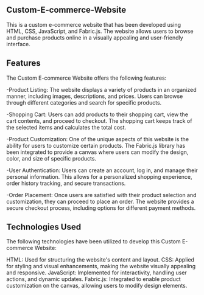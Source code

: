 ## Custom-E-commerce-Website

This is a custom e-commerce website that has been developed using HTML, CSS, JavaScript, and Fabric.js.
The website allows users to browse and purchase products online in a visually appealing and user-friendly interface.

## Features

The Custom E-commerce Website offers the following features:

-Product Listing: The website displays a variety of products in an organized manner, including images, descriptions, and prices. Users can browse through different categories and search for specific products.

-Shopping Cart: Users can add products to their shopping cart, view the cart contents, and proceed to checkout. The shopping cart keeps track of the selected items and calculates the total cost.

-Product Customization: One of the unique aspects of this website is the ability for users to customize certain products. The Fabric.js library has been integrated to provide a canvas where users can modify the design, color, and size of specific products.

-User Authentication: Users can create an account, log in, and manage their personal information. This allows for a personalized shopping experience, order history tracking, and secure transactions.

-Order Placement: Once users are satisfied with their product selection and customization, they can proceed to place an order. The website provides a secure checkout process, including options for different payment methods.

## Technologies Used

The following technologies have been utilized to develop this Custom E-commerce Website:

HTML: Used for structuring the website's content and layout.
CSS: Applied for styling and visual enhancements, making the website visually appealing and responsive.
JavaScript: Implemented for interactivity, handling user actions, and dynamic updates.
Fabric.js: Integrated to enable product customization on the canvas, allowing users to modify design elements.

## 
